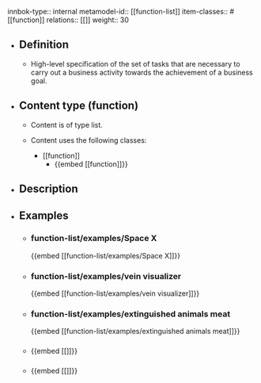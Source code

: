 innbok-type:: internal
metamodel-id:: [[function-list]]
item-classes:: #[[function]]
relations:: [[]]
weight:: 30

- ## Definition
  - High-level specification of the set of tasks that are necessary to carry out a business activity towards the achievement of a business goal.
- ## Content type (function)
  - Content is of type list.
  
  - Content uses the following classes:
    - [[function]]
      - {{embed [[function]]}}
  
- ## Description
- ## Examples
  - ### function-list/examples/Space X
    {{embed [[function-list/examples/Space X]]}}
  - ### function-list/examples/vein visualizer
    {{embed [[function-list/examples/vein visualizer]]}}
  - ### function-list/examples/extinguished animals meat
    {{embed [[function-list/examples/extinguished animals meat]]}}
  - ### 
    {{embed [[]]}}
  - ### 
    {{embed [[]]}}
  


